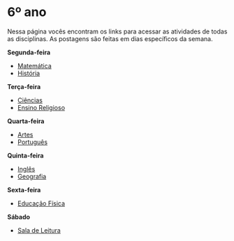 # 6º ano
Nessa página vocês encontram os links para acessar as atividades de todas as disciplinas. As postagens são feitas em dias específicos da semana.

**Segunda-feira**

- [Matemática](https://padlet.com/mkmdeoliveira/deyk4irn2ntjazes)
- [História](https://padlet.com/daianycrdemedeiros/Bookmarks)

**Terça-feira**

- [Ciências](https://padlet.com/fredericohorie/jkow695l59ge67b0)
- [Ensino Religioso]()

**Quarta-feira**

- [Artes](https://padlet.com/edbergon/dalo8hni2cjjbwjl)
- [Português](https://padlet.com/fredericohorie/kwmizqmk3hrgtdsl)

**Quinta-feira**

- [Inglês]()
- [Geografia]()

**Sexta-feira**

- [Educação Física]()

**Sábado**

- [Sala de Leitura]()
